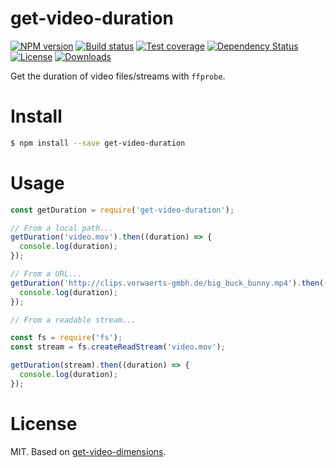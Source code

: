 
# get-video-duration

[![NPM version][npm-image]][npm-url]
[![Build status][travis-image]][travis-url]
[![Test coverage][codecov-image]][codecov-url]
[![Dependency Status][david-image]][david-url]
[![License][license-image]][license-url]
[![Downloads][downloads-image]][downloads-url]

Get the duration of video files/streams with `ffprobe`.

# Install

```bash
$ npm install --save get-video-duration
```

# Usage

```js
const getDuration = require('get-video-duration');

// From a local path...
getDuration('video.mov').then((duration) => {
  console.log(duration);
});

// From a URL...
getDuration('http://clips.vorwaerts-gmbh.de/big_buck_bunny.mp4').then((duration) => {
  console.log(duration);
});

// From a readable stream...

const fs = require('fs');
const stream = fs.createReadStream('video.mov');

getDuration(stream).then((duration) => {
  console.log(duration);
});
```

# License

MIT. Based on [get-video-dimensions](https://github.com/mgmtio/get-video-dimensions).

[npm-image]: https://img.shields.io/npm/v/get-video-duration.svg
[npm-url]: https://npmjs.org/package/get-video-duration
[travis-image]: https://img.shields.io/travis/caffco/get-video-duration.svg
[travis-url]: https://travis-ci.org/caffco/get-video-duration
[codecov-image]: https://codecov.io/gh/caffco/get-video-duration/branch/master/graph/badge.svg
[codecov-url]: https://codecov.io/gh/caffco/get-video-duration
[david-image]: http://img.shields.io/david/caffco/get-video-duration.svg
[david-url]: https://david-dm.org/caffco/get-video-duration
[license-image]: http://img.shields.io/npm/l/get-video-duration.svg
[license-url]: LICENSE
[downloads-image]: http://img.shields.io/npm/dm/get-video-duration.svg
[downloads-url]: https://npmjs.org/package/get-video-duration

